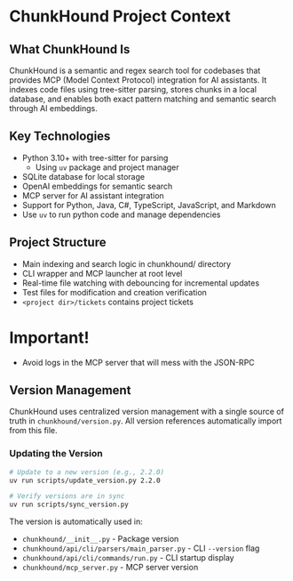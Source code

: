 # ChunkHound Project Context

## What ChunkHound Is
ChunkHound is a semantic and regex search tool for codebases that provides MCP (Model Context Protocol) integration for AI assistants. It indexes code files using tree-sitter parsing, stores chunks in a local database, and enables both exact pattern matching and semantic search through AI embeddings.

## Key Technologies
- Python 3.10+ with tree-sitter for parsing
  - Using `uv` package and project manager
- SQLite database for local storage
- OpenAI embeddings for semantic search
- MCP server for AI assistant integration
- Support for Python, Java, C#, TypeScript, JavaScript, and Markdown
- Use `uv` to run python code and manage dependencies

## Project Structure
- Main indexing and search logic in chunkhound/ directory
- CLI wrapper and MCP launcher at root level
- Real-time file watching with debouncing for incremental updates
- Test files for modification and creation verification
- `<project dir>/tickets` contains project tickets

# Important!
- Avoid logs in the MCP server that will mess with the JSON-RPC

## Version Management

ChunkHound uses centralized version management with a single source of truth in `chunkhound/version.py`. All version references automatically import from this file.

### Updating the Version
```bash
# Update to a new version (e.g., 2.2.0)
uv run scripts/update_version.py 2.2.0

# Verify versions are in sync
uv run scripts/sync_version.py
```

The version is automatically used in:
- `chunkhound/__init__.py` - Package version
- `chunkhound/api/cli/parsers/main_parser.py` - CLI `--version` flag
- `chunkhound/api/cli/commands/run.py` - CLI startup display
- `chunkhound/mcp_server.py` - MCP server version
